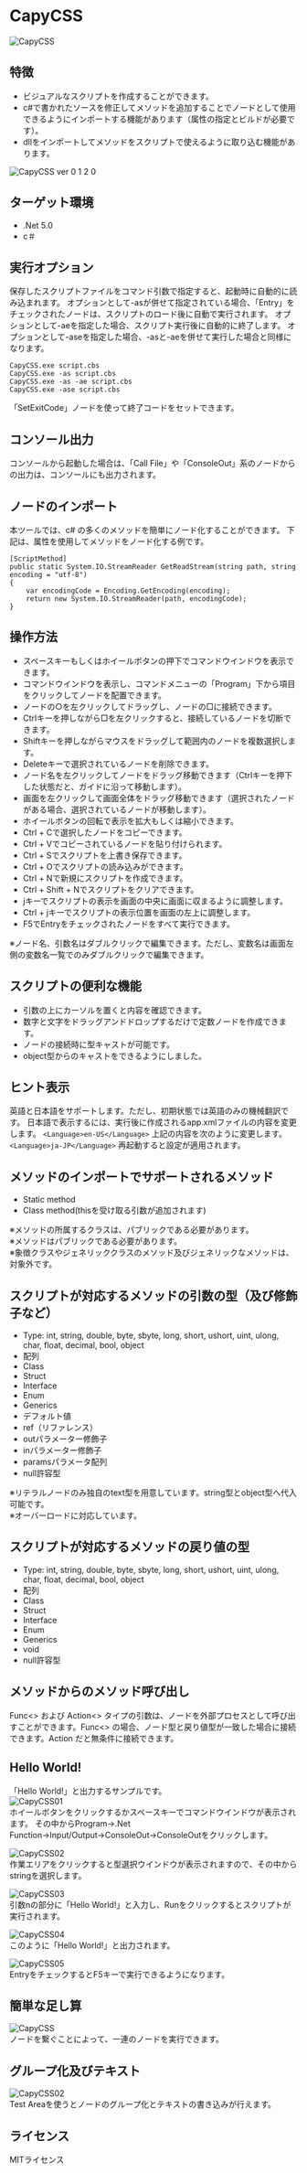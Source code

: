 # CapyCSS
![CapyCSS](https://user-images.githubusercontent.com/63950487/99184540-e5d56300-2786-11eb-8868-dd06a950d7d6.png)

## 特徴
* ビジュアルなスクリプトを作成することができます。
* c#で書かれたソースを修正してメソッドを追加することでノードとして使用できるようにインポートする機能があります（属性の指定とビルドが必要です）。
* dllをインポートしてメソッドをスクリプトで使えるように取り込む機能があります。

![CapyCSS ver 0 1 2 0](https://user-images.githubusercontent.com/63950487/105629319-ab263000-5e85-11eb-8716-58e26444338b.png)

## ターゲット環境
* .Net 5.0
* c＃

## 実行オプション
保存したスクリプトファイルをコマンド引数で指定すると、起動時に自動的に読み込まれます。
オプションとして-asが併せて指定されている場合、「Entry」をチェックされたノードは、スクリプトのロード後に自動で実行されます。
オプションとして-aeを指定した場合、スクリプト実行後に自動的に終了します。
オプションとして-aseを指定した場合、-asと-aeを併せて実行した場合と同様になります。
```
CapyCSS.exe script.cbs
CapyCSS.exe -as script.cbs
CapyCSS.exe -as -ae script.cbs
CapyCSS.exe -ase script.cbs
```
「SetExitCode」ノードを使って終了コードをセットできます。

## コンソール出力

コンソールから起動した場合は、「Call File」や「ConsoleOut」系のノードからの出力は、コンソールにも出力されます。

## ノードのインポート
本ツールでは、c# の多くのメソッドを簡単にノード化することができます。
下記は、属性を使用してメソッドをノード化する例です。
```
[ScriptMethod]
public static System.IO.StreamReader GetReadStream(string path, string encoding = "utf-8")
{
    var encodingCode = Encoding.GetEncoding(encoding);
    return new System.IO.StreamReader(path, encodingCode);
}
```

## 操作方法
* スペースキーもしくはホイールボタンの押下でコマンドウインドウを表示できます。
* コマンドウインドウを表示し、コマンドメニューの「Program」下から項目をクリックしてノードを配置できます。
* ノードの○を左クリックしてドラッグし、ノードの□に接続できます。
* Ctrlキーを押しながら□を左クリックすると、接続しているノードを切断できます。
* Shiftキーを押しながらマウスをドラッグして範囲内のノードを複数選択します。
* Deleteキーで選択されているノードを削除できます。
* ノード名を左クリックしてノードをドラッグ移動できます（Ctrlキーを押下した状態だと、ガイドに沿って移動します）。
* 画面を左クリックして画面全体をドラッグ移動できます（選択されたノードがある場合、選択されているノードが移動します）。
* ホイールボタンの回転で表示を拡大もしくは縮小できます。
* Ctrl + Cで選択したノードをコピーできます。
* Ctrl + Vでコピーされているノードを貼り付けられます。
* Ctrl + Sでスクリプトを上書き保存できます。
* Ctrl + Oでスクリプトの読み込みができます。
* Ctrl + Nで新規にスクリプトを作成できます。
* Ctrl + Shift + Nでスクリプトをクリアできます。
* jキーでスクリプトの表示を画面の中央に画面に収まるように調整します。
* Ctrl + jキーでスクリプトの表示位置を画面の左上に調整します。
* F5でEntryをチェックされたノードをすべて実行できます。

※ノード名、引数名はダブルクリックで編集できます。ただし、変数名は画面左側の変数名一覧でのみダブルクリックで編集できます。

## スクリプトの便利な機能
* 引数の上にカーソルを置くと内容を確認できます。
* 数字と文字をドラッグアンドドロップするだけで定数ノードを作成できます。
* ノードの接続時に型キャストが可能です。
* object型からのキャストをできるようにしました。

## ヒント表示
英語と日本語をサポートします。ただし、初期状態では英語のみの機械翻訳です。
日本語で表示するには、実行後に作成されるapp.xmlファイルの内容を変更します。
```<Language>en-US</Language>```
上記の内容を次のように変更します。
```<Language>ja-JP</Language>```
再起動すると設定が適用されます。

## メソッドのインポートでサポートされるメソッド
* Static method
* Class method(thisを受け取る引数が追加されます)

※メソッドの所属するクラスは、パブリックである必要があります。
<br>※メソッドはパブリックである必要があります。
<br>※象徴クラスやジェネリッククラスのメソッド及びジェネリックなメソッドは、対象外です。

## スクリプトが対応するメソッドの引数の型（及び修飾子など）
* Type: int, string, double, byte, sbyte, long, short, ushort, uint, ulong, char, float, decimal, bool, object
* 配列
* Class
* Struct
* Interface
* Enum
* Generics
* デフォルト値
* ref（リファレンス）
* outパラメーター修飾子
* inパラメーター修飾子
* paramsパラメータ配列
* null許容型

※リテラルノードのみ独自のtext型を用意しています。string型とobject型へ代入可能です。
<br>※オーバーロードに対応しています。

## スクリプトが対応するメソッドの戻り値の型
* Type: int, string, double, byte, sbyte, long, short, ushort, uint, ulong, char, float, decimal, bool, object
* 配列
* Class
* Struct
* Interface
* Enum
* Generics
* void
* null許容型

## メソッドからのメソッド呼び出し
Func<> および Action<> タイプの引数は、ノードを外部プロセスとして呼び出すことができます。Func<> の場合、ノード型と戻り値型が一致した場合に接続できます。Action だと無条件に接続できます。

## Hello World!
「Hello World!」と出力するサンプルです。<br>
![CapyCSS01](https://user-images.githubusercontent.com/63950487/97863495-6f7a3f00-1d4a-11eb-9ef4-0017be21d13e.png)
<br>ホイールボタンをクリックするかスペースキーでコマンドウインドウが表示されます。
その中からProgram→.Net Function→Input/Output→ConsoleOut→ConsoleOutをクリックします。

![CapyCSS02](https://user-images.githubusercontent.com/63950487/97861283-d4cc3100-1d46-11eb-9aed-1bf981d57ad3.png)
<br>作業エリアをクリックすると型選択ウインドウが表示されますので、その中からstringを選択します。

![CapyCSS03](https://user-images.githubusercontent.com/63950487/97861311-deee2f80-1d46-11eb-8352-ef904e6d8818.png)
<br>引数nの部分に「Hello World!」と入力し、Runをクリックするとスクリプトが実行されます。

![CapyCSS04](https://user-images.githubusercontent.com/63950487/97861328-e7df0100-1d46-11eb-9f44-2c72d97f86a1.png)
<br>このように「Hello World!」と出力されます。

![CapyCSS05](https://user-images.githubusercontent.com/63950487/97861338-eca3b500-1d46-11eb-8c6e-5cc957366621.png)
<br>EntryをチェックするとF5キーで実行できるようになります。

## 簡単な足し算

![CapyCSS](https://user-images.githubusercontent.com/63950487/98212435-ef8ce880-1f86-11eb-9e4b-d2a6612d86ac.gif)
<br>ノードを繋ぐことによって、一連のノードを実行できます。

## グループ化及びテキスト

![CapyCSS02](https://user-images.githubusercontent.com/63950487/98465611-6b986200-220d-11eb-8184-bd8b6a2e9bca.gif)
<br>Test Areaを使うとノードのグループ化とテキストの書き込みが行えます。

## ライセンス
MITライセンス

